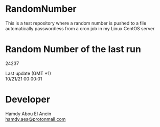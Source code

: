 # RandomNumber    
This is a test repository where a random number is pushed to a file automatically passwordless from a cron job in my Linux CentOS server    
# Random Number of the last run   
24237
      
Last update (GMT +1)    
10/21/21 00:00:01
# Developer    
Hamdy Abou El Anein   
hamdy.aea@protonmail.com
